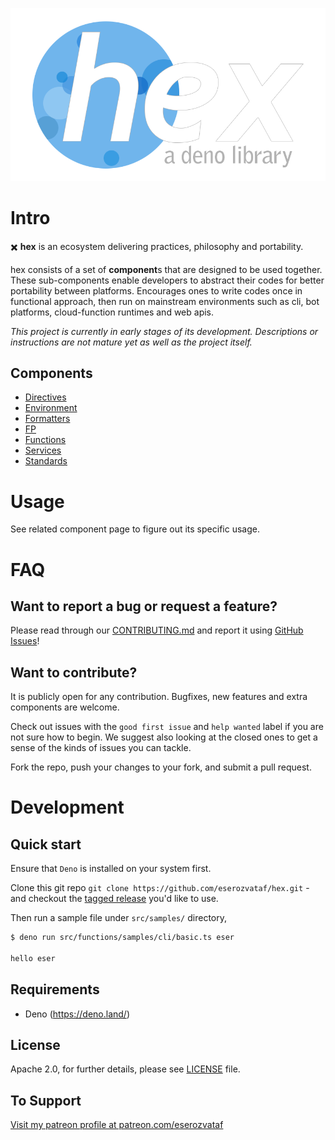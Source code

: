 <p align="center">
  <a href="https://github.com/eserozvataf/hex">
    <img alt="hex: a deno library" src="./etc/logo.png" width="849" />
  </a>
</p>

# Intro

✖️ **hex** is an ecosystem delivering practices, philosophy and portability.

hex consists of a set of **component**s that are designed to be used together.
These sub-components enable developers to abstract their codes for better
portability between platforms. Encourages ones to write codes once in
functional approach, then run on mainstream environments such as cli, bot
platforms, cloud-function runtimes and web apis.

_This project is currently in early stages of its development. Descriptions
or instructions are not mature yet as well as the project itself._

## Components

- [Directives](src/directives/)
- [Environment](src/environment/)
- [Formatters](src/formatters/)
- [FP](src/fp/)
- [Functions](src/functions/)
- [Services](src/services/)
- [Standards](src/standards/)

# Usage

See related component page to figure out its specific usage.

# FAQ

## Want to report a bug or request a feature?

Please read through our [CONTRIBUTING.md](CONTRIBUTING.md) and report it using [GitHub Issues](https://github.com/eserozvataf/hex/issues)!

## Want to contribute?

It is publicly open for any contribution. Bugfixes, new features and extra components are welcome.

Check out issues with the `good first issue` and `help wanted` label if you are not sure how to begin. We suggest also looking at the closed ones to get a sense of the kinds of issues you can tackle.

Fork the repo, push your changes to your fork, and submit a pull request.

# Development

## Quick start

Ensure that `Deno` is installed on your system first.

Clone this git repo `git clone https://github.com/eserozvataf/hex.git` - and
checkout the [tagged release](https://github.com/eserozvataf/hex/releases) you'd
like to use.

Then run a sample file under `src/samples/` directory,

```sh
$ deno run src/functions/samples/cli/basic.ts eser

hello eser
```

## Requirements

- Deno (https://deno.land/)

## License

Apache 2.0, for further details, please see [LICENSE](LICENSE) file.

## To Support

[Visit my patreon profile at patreon.com/eserozvataf](https://www.patreon.com/eserozvataf)
